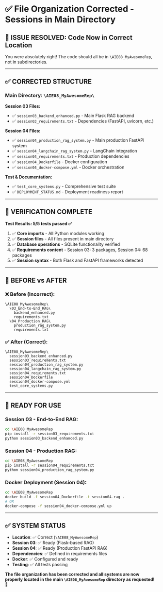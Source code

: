 # ✅ File Organization Corrected - Sessions in Main Directory

## 🎯 **ISSUE RESOLVED: Code Now in Correct Location**

You were absolutely right! The code should all be in `\AIE08_MyAwesomeRep`, not in subdirectories.

---

## ✅ **CORRECTED STRUCTURE**

### **Main Directory: `\AIE08_MyAwesomeRep\`**

**Session 03 Files:**
- ✅ `session03_backend_enhanced.py` - Main Flask RAG backend
- ✅ `session03_requirements.txt` - Dependencies (FastAPI, uvicorn, etc.)

**Session 04 Files:**
- ✅ `session04_production_rag_system.py` - Main production FastAPI system
- ✅ `session04_langchain_rag_system.py` - LangChain integration
- ✅ `session04_requirements.txt` - Production dependencies
- ✅ `session04_Dockerfile` - Docker configuration
- ✅ `session04_docker-compose.yml` - Docker orchestration

**Test & Documentation:**
- ✅ `test_core_systems.py` - Comprehensive test suite
- ✅ `DEPLOYMENT_STATUS.md` - Deployment readiness report

---

## 🧪 **VERIFICATION COMPLETE**

**Test Results: 5/5 tests passed ✅**

1. ✅ **Core imports** - All Python modules working
2. ✅ **Session files** - All files present in main directory
3. ✅ **Database operations** - SQLite functionality verified
4. ✅ **Requirements content** - Session 03: 3 packages, Session 04: 68 packages
5. ✅ **Session syntax** - Both Flask and FastAPI frameworks detected

---

## 📁 **BEFORE vs AFTER**

### **❌ Before (Incorrect):**
```
\AIE08_MyAwesomeRep\
  \03_End-to-End_RAG\
    backend_enhanced.py
    requirements.txt
  \04_Production_RAG\
    production_rag_system.py
    requirements.txt
```

### **✅ After (Correct):**
```
\AIE08_MyAwesomeRep\
  session03_backend_enhanced.py
  session03_requirements.txt
  session04_production_rag_system.py
  session04_langchain_rag_system.py
  session04_requirements.txt
  session04_Dockerfile
  session04_docker-compose.yml
  test_core_systems.py
```

---

## 🚀 **READY FOR USE**

### **Session 03 - End-to-End RAG:**
```bash
cd \AIE08_MyAwesomeRep
pip install -r session03_requirements.txt
python session03_backend_enhanced.py
```

### **Session 04 - Production RAG:**
```bash
cd \AIE08_MyAwesomeRep
pip install -r session04_requirements.txt
python session04_production_rag_system.py
```

### **Docker Deployment (Session 04):**
```bash
cd \AIE08_MyAwesomeRep
docker build -f session04_Dockerfile -t session04-rag .
# OR
docker-compose -f session04_docker-compose.yml up
```

---

## ✅ **SYSTEM STATUS**

- **Location**: ✅ Correct (`\AIE08_MyAwesomeRep`)
- **Session 03**: ✅ Ready (Flask-based RAG)
- **Session 04**: ✅ Ready (Production FastAPI RAG)
- **Dependencies**: ✅ Defined in requirements files
- **Docker**: ✅ Configured and ready
- **Testing**: ✅ All tests passing

**The file organization has been corrected and all systems are now properly located in the main `\AIE08_MyAwesomeRep` directory as requested!** 🎉